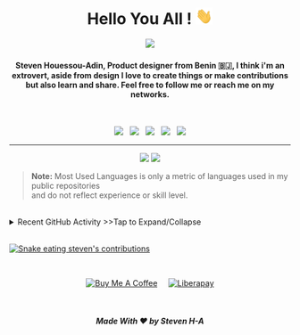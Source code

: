 <h1 align="center"> Hello You All ! <img src="Assets/wave.gif" height=30px></h1>

<p align="center">
 <a href="https://github.com/DenverCoder1/readme-typing-svg"><img src="https://readme-typing-svg.herokuapp.com?lines=Hello+World+.+.+.;Lorem+Ipsum+.+.+.&center=true&width=500&height=50&font=default"></a>
</p>

<!--BIO-->

<h4 align="center">Steven Houessou-Adin, Product designer from Benin 🇧🇯, I think i'm an extrovert, aside from design I love to create things or make contributions but also learn and share. Feel free to follow me or reach me on my networks.</h4>
<br>

<div align="center">

<a href="https://figma.com/@steven"><img src="https://img.shields.io/badge/figma-%23F24E1E.svg?style=for-the-badge&logo=figma&logoColor=white" height=24></a> &nbsp;
<a href="https://www.polywork.com/mrsteven"><img src="https://img.shields.io/badge/Polywork-543DE0?style=for-the-badge&logo=polywork&logoColor=white" height=24></a> &nbsp;
<a href="https://twitter.com/mrstev3n"><img src="https://img.shields.io/badge/Twitter-%231DA1F2.svg?style=for-the-badge&logo=Twitter&logoColor=white" height=24></a> &nbsp;
<a href="https://www.linkedin.com/in/steven-houessou-adin/"><img src="https://img.shields.io/badge/linkedin-%230077B5.svg?style=for-the-badge&logo=linkedin&logoColor=white" height=24></a> &nbsp;
<a href="mailto:stevenkejjad@gmail.com"><img src="https://img.shields.io/badge/Gmail-D14836?style=for-the-badge&logo=gmail&logoColor=white" height=24></a>

</div>

---

<div align="center">

<a href="#"><img src="https://github-readme-stats.vercel.app/api/top-langs/?username=mrstev3n&layout=compact&theme=default&show_icons=true&locale=en&hide=html&hide_border=true" height=160></a>
<a href="#"><img src="https://github-readme-streak-stats.herokuapp.com/?user=mrstev3n&layout=compact&theme=default&show_icons=true&locale=en&hide=html&hide_border=true" height=160></a>

</div>

> **Note:** Most Used Languages is only a metric of languages used in my public repositories <br/> and do not reflect experience or skill level.

<br/>

<details>
  <summary> Recent GitHub Activity >>Tap to Expand/Collapse
  </summary>

  <br/>

   <a href="#"><img alt="Steven's Activity Graph" src="https://activity-graph.herokuapp.com/graph?username=mrstev3n&custom_title=Steven%20Adin's%20Contribution%20Graph&theme=react-dark&hide=html&hide_border=true" /></a>

</details>

 <br/>

<a href="https://github.com/mrstev3n?tab=repositories"><img alt="Snake eating steven's contributions" src="https://github.com/mrstev3n/mrstev3n/blob/output/github-contribution-grid-snake.svg"/></a>

<!-- <details open>

  <summary><b> Snake on my GitHub contributions</b> <mark>->Tap to Expand/Collapse<-</mark></summary>
  <br/>

   <a href="#"><img alt="Steven's Activity Graph" src="https://github.com/mrstev3n/mrstev3n/blob/output/github-contribution-grid-snake.gif" /></a>
 
</details> -->

<br/>

<p align="center">
<a href="https://www.buymeacoffee.com/mrstev3n"><img alt="Buy Me A Coffee" src="https://www.buymeacoffee.com/assets/img/custom_images/orange_img.png" height=32></a> &nbsp;&nbsp;&nbsp;
<a href="https://liberapay.com/mrstev3n/"><img alt="Liberapay" src="https://img.shields.io/badge/Liberapay-F6C915?style=flat&logo=liberapay&logoColor=black" height=32></a>
</p>

<br/>

<!-- ![visitors](https://visitor-badge.glitch.me/badge?page_id=mrstev3n) -->

<h5 align="center">Made With ❤️ by Steven H-A </h5>
